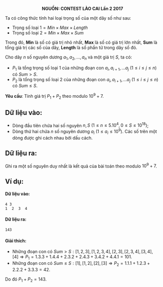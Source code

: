 **<center>NGUỒN: CONTEST LÀO CAI Lần 2 2017</center>**

Ta có công thức tính hai loại trọng số của một dãy số như sau:

- Trọng số loại $1 = Min×Max×Length$
- Trọng số loại $2 = Min×Max×Sum$

Trong đó, **Min** là số có giá trị nhỏ nhất, **Max** là số có giá trị lớn nhất, **Sum** là tổng giá trị các số của dãy, **Length** là số phần tử trong dãy số đó.

Cho dãy $n$ số nguyên dương $a_1,a_2,…,a_n$ và một giá trị $S$, ta có:

- $P_1$ là tổng trọng số loại $1$ của những đoạn con $a_i,a_{i+1},…a_j\  (1≤i≤j≤n)$ có $Sum > S$.
- $P_2$ là tổng trọng số loại $2$ của những đoạn con $a_i,a_{i+1},…a_j\  (1≤i≤j≤n)$ có $Sum≤S$.

**Yêu cầu**: Tính giá trị $P_1+P_2$  theo modulo $10^9+7$.

## Dữ liệu vào: 
- Dòng đầu tiên chứa hai số nguyên $n,S\ (1≤n≤5.10^4,0≤S≤10^{18})$;
- Dòng thứ hai chứa $n$ số nguyên dương $a_i\  (1≤a_i≤10^9)$.
Các số trên một dòng được ghi cách nhau bởi dấu cách.

## Dữ liệu ra:
Ghi ra một số nguyên duy nhất là kết quả của bài toán theo modulo $10^9+7$.

## Ví dụ:
#### Dữ liệu vào:
```
4 3
1  2  3  4

```

#### Dữ liệu ra:
```
143
```

#### Giải thích:
- Những đoạn con có $Sum>S: [1,2,3], [1,2,3,4], [2,3], [2,3,4], [3,4], [4] ⇒ P_1=1.3.3+1.4.4+2.3.2+2.4.3+3.4.2+4.4.1 = 101$.
- Những đoạn con có $Sum≤S: [1], [1,2], [2], [3] ⇒ P_2=1.1.1+1.2.3+2.2.2+3.3.3=42$.

Do đó $P_1+P_2=143$.